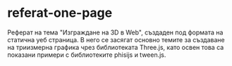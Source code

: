 # referat-one-page

Реферат на тема "Изграждане на 3D в Web", създаден под формата на статична уеб страница. В него се засягат основно темите за създаване на триизмерна графика
чрез библиотеката Three.js, като освен това са показани примери с библиотеките phisijs и tween.js.
